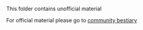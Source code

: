 This folder contains unofficial material

For official material please go to [community bestiary](../Official)
